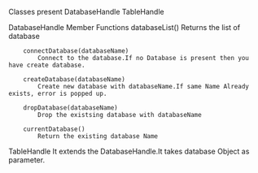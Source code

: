 Classes present 
    DatabaseHandle
    TableHandle

DatabaseHandle
    Member Functions
        databaseList()
            Returns the list of database

        connectDatabase(databaseName)
            Connect to the database.If no Database is present then you have create database.

        createDatabase(databaseName)
            Create new database with databaseName.If same Name Already exists, error is popped up. 

        dropDatabase(databaseName)
            Drop the existsing database with databaseName

        currentDatabase()
            Return the existing database Name

TableHandle 
    It extends the DatabaseHandle.It takes database Object as parameter.
